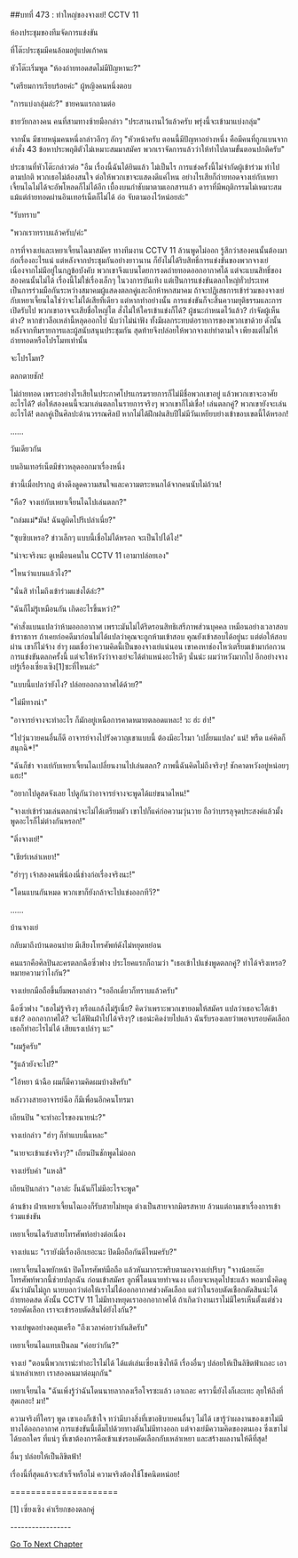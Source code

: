 ##บทที่ 473 : ท่าใหญ่ของจางเย่!
CCTV 11

ห้องประชุมของทีมจัดการแข่งขัน

ที่โต๊ะประชุมมีคนล้อมอยู่แปดเก้าคน

หัวโต๊ะเริ่มพูด "ห้องถ่ายทอดสดไม่มีปัญหานะ?"

"เตรียมการเรียบร้อยค่ะ" ผู้หญิงคนหนึ่งตอบ

"การแบ่งกลุ่มล่ะ?" ชายคนแรกถามต่อ

ชายวัยกลางคน คนที่สามทางซ้ายมือกล่าว "ประสานงานไว้แล้วครับ พรุ่งนี้จะเข้ามาแบ่งกลุ่ม"

จากนั้น มีชายหนุ่มคนหนึ่งกล่าวอึกๆ อักๆ "หัวหน้าครับ ตอนนี้มีปัญหาอย่างหนึ่ง คือมีคนที่ถูกแบนจากคำสั่ง 43 ข้อหาประพฤติตัวไม่เหมาะสมมาสมัคร พวกเราจัดการแล้วว่าให้ทำไปตามขั้นตอนปกติครับ"

ประธานที่หัวโต๊ะกล่าวต่อ "อืม เรื่องนี้ฉันได้ยินแล้ว ไม่เป็นไร การแข่งครั้งนี้ไม่จำกัดผู้เข้าร่วม ทำไปตามปกติ พวกเธอไม่ต้องสนใจ ต่อให้พวกเขาจะแสดงดีแค่ไหน อย่างไรเสียก็ถ่ายทอดจางเย่กับเหยาเจี้ยนไฉไม่ได้จะอัพโหลดก็ไม่ได้อีก เบื้องบนกำชับมาตามเอกสารแล้ว ดาราที่มีพฤติกรรมไม่เหมาะสม แม้แต่ถ่ายทอดผ่านอินเทอร์เน็ตก็ไม่ได้ อ่อ จับตามองไว้หน่อยล่ะ"

"รับทราบ"

"พวกเราทราบแล้วครับ/ค่ะ"

การที่จางเย่และเหยาเจี้ยนไฉมาสมัคร ทางทีมงาน CCTV 11 ล้วนพูดไม่ออก รู้สึกว่าสองคนนั้นต้องมาก่อเรื่องอะไรแน่ แต่หลังจากประชุมกันอย่างยาวนาน ก็ยังไม่ได้ริบสิทธิ์การแข่งขันของพวกจางเย่ เนื่องจากไม่มีอยู่ในกฎข้อบังคับ พวกเขาจึงแบนโดยการงดถ่ายทอดออกอากาศได้ แต่จะแบนสิทธิ์ของสองคนนั้นไม่ได้ เรื่องนี้ไม่ใช่เรื่องเล็กๆ ในวงการบันเทิง แต่เป็นการแข่งขันตลกใหญ่ทั่วประเทศ เป็นการร่วมมือกันระหว่างสมาคมผู้แสดงตลกคู่และอีกห้าหกสมาคม ถ้าจะปฏิเสธการเข้าร่วมของจางเย่กับเหยาเจี้ยนไฉใช่ว่าจะไม่ได้เสียทีเดียว แต่หากทำอย่างนั้น การแข่งขันก็จะสิ้นความยุติธรรมและการเปิดรับไป พวกเขาอาจจะเสียชื่อใหญ่โต สั่งไม่ให้ใครเข้าแข่งก็ได้? ผู้ชนะกำหนดไว้แล้ว? กำจัดผู้เห็นต่าง? หากข่าวลือเหล่านี้หลุดออกไป นับว่าไม่น่าฟัง ทั้งมีผลกระทบต่อรายการของพวกเขาด้วย ดังนั้นหลังจากทีมรายการและผู้สนับสนุนประชุมกัน สุดท้ายจึงปล่อยให้พวกจางเย่ทำตามใจ เพียงแต่ไม่ให้ถ่ายทอดหรือโปรโมทเท่านั้น

จะโปรโมท?

ตลกตายชัก!

ไม่ถ่ายทอด เพราะอย่างไรเสียในประกาศโปรแกรมรายการก็ไม่มีชื่อพวกเขาอยู่ แล้วพวกเขาจะอาศัยอะไรได้? ต่อให้สองคนนี้จะมาเล่นตลกในรายการจริงๆ พวกเขาก็ไม่เชื่อ! เล่นตลกคู่? พวกเขายังจะเล่นอะไรได้! ตลกคู่เป็นศิลปะด้านวรรณศิลป์ หากไม่ได้ฝึกฝนสิบปีไม่มีวันเหยียบย่างเข้าขอบเขตนี้ได้หรอก!


……


วันเดียวกัน

บนอินเทอร์เน็ตมีข่าวหลุดออกมาเรื่องหนึ่ง

ข่าวนี้เมื่อปรากฏ ต่างดึงดูดความสนใจและความตระหนกได้จากคนนับไม่ถ้วน!

"หือ? จางเย่กับเหยาเจี้ยนไฉไปเล่นตลก?"

"ถล่มแม่*มัน! ฉันดูผิดไปรึเปล่าเนี่ย?"

"ซุบซิบเหรอ? ข่าวเล็กๆ แบบนี้เชื่อไม่ได้หรอก จะเป็นไปได้ไง!"

"น่าจะจริงนะ ดูเหมือนคนใน CCTV 11 เอามาปล่อยเอง"

"ไหนว่าแบนแล้วไง?"

"นั่นสิ ทำไมถึงเข้าร่วมแข่งได้ล่ะ?"

"ฉันก็ไม่รู้เหมือนกัน เกิดอะไรขึ้นหว่า?"

"คำสั่งแบนแปลว่าห้ามออกอากาศ เพราะมันไม่ได้ริดรอนสิทธิเสรีภาพส่วนบุคคล เหมือนอย่างเวลาสอบข้าราชการ ถ้าเคยก่อคดีมาก่อนไม่ได้แปลว่าคุณจะถูกห้ามเข้าสอบ คุณยังเข้าสอบได้อยู่นะ แต่ต่อให้สอบผ่าน เขาก็ไม่จ้าง ฮ่าๆ ผมเชื่อว่าความคิดนี้เป็นของจางเย่แน่นอน เขาคงหาช่องโหว่เตรียมเข้ามาก่อกวนการแข่งขันตลกครั้งนี้ แต่จะให้หวังว่าจางเย่จะได้ตำแหน่งอะไรดีๆ นั่นน่ะ ผมว่าหวังมากไป อีกอย่างจางเย่รู้เรื่องเซี่ยงเซิง[1]ซะที่ไหนล่ะ"

"แบบนี้แปลว่ายังไง? ปล่อยออกอากาศได้ด้วย?"

"ไม่มีทางน่า"

"อาจารย์จางจะทำอะไร ก็มักอยู่เหนือการคาดหมายตลอดแหละ! วะ ฮ่ะ ฮ่า!"

"ไปวุ่นวายคนอื่นก็ดี อาจารย์จางไปรังควาญเขาแบบนี้ ต้องมีอะไรมา ‘เปลี่ยนแปลง’ แน่! พรืด แค่คิดก็สนุกฉิ*!"

"ฉันก็ขำ จางเย่กับเหยาเจี้ยนไฉเปลี่ยนงานไปเล่นตลก? ภาพนี้ฉันคิดไม่ถึงจริงๆ! ชักคาดหวังอยู่หน่อยๆ แฮะ!"

"อยากไปดูสดจังเลย ไปดูกันว่าอาจารย์จางจะพูดได้แย่ขนาดไหน!"

"จางเย่เข้าร่วมเล่นตลกน่าจะไม่ได้เตรียมตัว เขาไปก็แค่ก่อความวุ่นวาย ถือว่าบรรลุจุดประสงค์แล้วมั้ง พูดอะไรก็ไม่ต่างกันหรอก!"

"ติ่งจางเย่!"

"เชียร์เหล่าเหยา!"

"ฮ่าๆๆ เจ้าสองคนพี่น้องนี่ช่างก่อเรื่องจริงนะ!"

"โดนแบนกันหมด พวกเขาก็ยังกล้าจะไปแข่งออกทีวี?"


……


บ้านจางเย่

กลับมาถึงบ้านตอนบ่าย มีเสียงโทรศัพท์ดังไม่หยุดหย่อน

คนแรกคือศิลปินละครตลกฉือซิ่วฟาง ประโยคแรกก็ถามว่า "เธอเข้าไปแข่งพูดตลกคู่? ทำได้จริงเหรอ? หมายความว่าไงกัน?"

จางเย่ยกมือถือขึ้นยิ้มพลางกล่าว "รออีกเดี๋ยวก็ทราบแล้วครับ"

ฉือซิ่วฟาง "เธอไม่รู้จริงๆ หรือแกล้งไม่รู้เนี่ย? คิดว่าเพราะพวกเขายอมให้สมัคร แปลว่าเธอจะได้เข้าแข่ง? ออกอากาศได้? จะได้ฟันฝ่าไปได้จริงๆ? เธอน่ะคิดง่ายไปแล้ว ฉันรับรองเลยว่าพอจบรอบคัดเลือก เธอก็ทำอะไรไม่ได้ เสียแรงเปล่าๆ นะ"

"ผมรู้ครับ"

"รู้แล้วยังจะไป?"

"ไอ้หยา น้าฉือ ผมก็มีความคิดผมบ้างสิครับ"

หลังวางสายอาจารย์ฉือ ก็มีเพื่อนอีกคนโทรมา

เถียนปิน "จะทำอะไรของนายน่ะ?"

จางเย่กล่าว "ฮ่าๆ ก็ทำแบบนี้แหละ"

"นายจะเข้าแข่งจริงๆ?" เถียนปินชักพูดไม่ออก

จางเย่รับคำ "แหงสิ"

เถียนปินกล่าว "เอาล่ะ งั้นฉันก็ไม่มีอะไรจะพูด"

ด้านข้าง ฝ่ายเหยาเจี้ยนไฉเองก็รับสายไม่หยุด ต่างเป็นสายจากมิตรสหาย ล้วนแต่ถามเขาเรื่องการเข้าร่วมแข่งขัน

เหยาเจี้ยนไฉรับสายโทรศัพท์อย่างต่อเนื่อง

จางเย่แนะ "เรายังมีเรื่องอีกเยอะนะ ปิดมือถือกันดีไหมครับ?"

เหยาเจี้ยนไฉพยักหน้า ปิดโทรศัพท์มือถือ แล้วหันมากระพริบตามองจางเย่ปริบๆ "จางน้อยเอ๊ย โทรศัพท์พวกนี้ช่วยปลุกฉัน ก่อนเข้าสมัคร ลูกพี่โดนนายทำจนงง เกือบจะหลุดไปซะแล้ว พอมานั่งคิดดู ฉันว่ามันไม่ถูก นายบอกว่าต่อให้เราไม่ได้ออกอากาศช่วงคัดเลือก แต่ว่าในรอบตัดเชือกตัดสินน่ะได้ถ่ายทอดสด ดังนั้น CCTV 11 ไม่มีทางหยุดเราออกอากาศได้ ถ้าเกิดว่างานเราไม่มีใครเห็นตั้งแต่ช่วงรอบคัดเลือก เราจะเข้ารอบตัดสินได้ยังไงกัน?"

จางเย่พูดอย่างคลุมเครือ "ถึงเวลาค่อยว่ากันสิครับ"

เหยาเจี้ยนไฉแทบเป็นลม "ค่อยว่ากัน?"

จางเย่ "ตอนนี้พวกเราน่ะทำอะไรไม่ได้ ได้แต่เล่นเซี่ยงเซิงให้ดี เรื่องอื่นๆ ปล่อยให้เป็นลิขิตฟ้าเถอะ เอาน่าเหล่าเหยา เราสองคนมาต่อมุกกัน"

เหยาเจี้ยนไฉ "ฉันเพิ่งรู้ว่าฉันโดนนายลากลงเรือโจรซะแล้ว เอาเถอะ คราวนี้ยังไงก็เละเทะ ลุยให้ถึงที่สุดเถอะ! มา!"

ความจริงที่ใครๆ พูด เขาเองก็เข้าใจ ทว่ามีบางสิ่งที่เขาอธิบายคนอื่นๆ ไม่ได้ เขารู้ว่าผลงานของเขาไม่มีทางได้ออกอากาศ การแข่งขันนี้เต็มไปด้วยทางตันไม่มีทางออก แต่จางเย่มีความคิดของตนเอง ซึ่งเขาไม่ได้บอกใคร ที่แน่ๆ ที่เขาต้องการคือเข้าแข่งรอบคัดเลือกกับเหล่าเหยา และสร้างผลงานให้ดีที่สุด!

อื่นๆ ปล่อยให้เป็นลิขิตฟ้า!

เรื่องนี้ที่สุดแล้วจะสำเร็จหรือไม่ ความจริงต้องใช้โชคนิดหน่อย!


=====================

[1] เซี่ยงเซิง คำเรียกของตลกคู่

*-*-*-*-*-*-*-*-*-*-*-*-*-*-*-*-*-*




[Go To Next Chapter]( ./74.md)